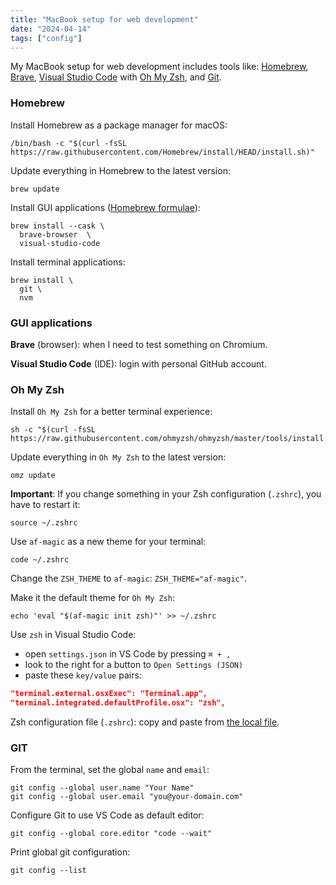 ```yaml
---
title: "MacBook setup for web development"
date: "2024-04-14"
tags: ["config"]
---
```


My MacBook setup for web development includes tools like: [Homebrew](https://brew.sh), [Brave](https://brave.com), [Visual Studio Code](https://code.visualstudio.com) with [Oh My Zsh](https://ohmyz.sh), and [Git](https://git-scm.com).

### Homebrew

Install Homebrew as a package manager for macOS:

```shell
/bin/bash -c "$(curl -fsSL https://raw.githubusercontent.com/Homebrew/install/HEAD/install.sh)"
```

Update everything in Homebrew to the latest version:

```shell
brew update
```

Install GUI applications ([Homebrew formulae](https://formulae.brew.sh)):

```shell
brew install --cask \
  brave-browser  \
  visual-studio-code
```

Install terminal applications:

```shell
brew install \
  git \
  nvm
```

### GUI applications

**Brave** (browser): when I need to test something on Chromium.

**Visual Studio Code** (IDE): login with personal GitHub account.

### Oh My Zsh

Install `Oh My Zsh` for a better terminal experience:

```shell
sh -c "$(curl -fsSL https://raw.githubusercontent.com/ohmyzsh/ohmyzsh/master/tools/install.sh)"
```

Update everything in `Oh My Zsh` to the latest version:

```shell
omz update
```

**Important**: If you change something in your Zsh configuration (`.zshrc`), you have to restart it:

```shell
source ~/.zshrc
```

Use `af-magic` as a new theme for your terminal:

```shell
code ~/.zshrc
```

Change the `ZSH_THEME` to `af-magic`: `ZSH_THEME="af-magic"`.

Make it the default theme for `Oh My Zsh`:

```shell
echo 'eval "$(af-magic init zsh)"' >> ~/.zshrc
```

Use `zsh` in Visual Studio Code:

- open `settings.json` in VS Code by pressing `⌘ + ,`
- look to the right for a button to `Open Settings (JSON)`
- paste these `key/value` pairs:

```json
"terminal.external.osxExec": "Terminal.app",
"terminal.integrated.defaultProfile.osx": "zsh",
```

Zsh configuration file (`.zshrc`): copy and paste from [the local file](https://github.com/eneax/dotfiles/blob/main/.zshrc).

### GIT

From the terminal, set the global `name` and `email`:

```shell
git config --global user.name "Your Name"
git config --global user.email "you@your-domain.com"
```

Configure Git to use VS Code as default editor:

```shell
git config --global core.editor "code --wait"
```

Print global git configuration:

```shell
git config --list
```
